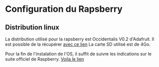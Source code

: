 Configuration du Rapsberry
==========

## Distribution linux
La distribution utilisé pour la rapsberry est Occidentalis V0.2 d'Adafruit.
Il est possible de la récupérer [avec ce lien](http://learn.adafruit.com/adafruit-raspberry-pi-educational-linux-distro/occidentalis-v0-dot-2)
La carte SD utilisé est de 4Go.

Pour la fin de l'instalation de l'OS, il suffit de suivre les indications sur le suite officiel de Raspberry.
[Voila le lien](http://www.raspberrypi.org/downloads) 
